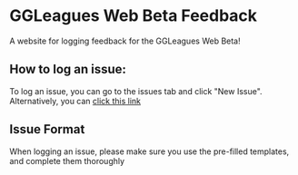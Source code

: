 # GGLeagues Web Beta Feedback
A website for logging feedback for the GGLeagues Web Beta!

## How to log an issue:

To log an issue, you can go to the issues tab and click "New Issue".  Alternatively, you can [click this link](https://github.com/GGLeagues/ggleagues-web-feedback/issues/new)

## Issue Format

When logging an issue, please make sure you use the pre-filled templates, and complete them thoroughly
